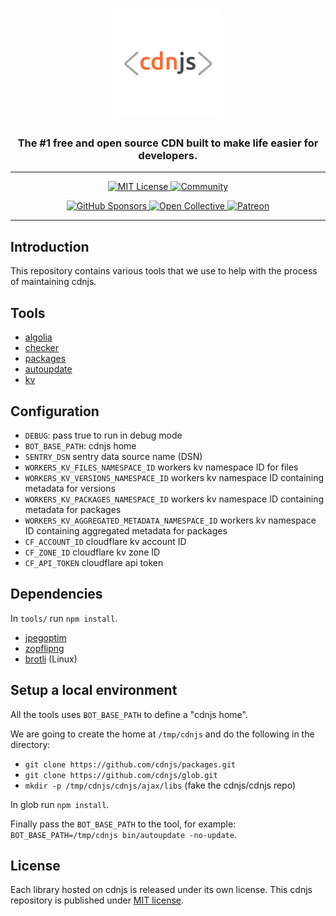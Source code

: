 <h1 align="center">
    <a href="https://cdnjs.com"><img src="https://raw.githubusercontent.com/cdnjs/brand/master/logo/standard/dark-512.png" width="175px" alt="< cdnjs >"></a>
</h1>

<h3 align="center">The #1 free and open source CDN built to make life easier for developers.</h3>

---

<p align="center">
 <a href="https://github.com/cdnjs/tools/blob/master/LICENSE">
  <img src="https://img.shields.io/badge/License-MIT-brightgreen.svg?style=flat-square" alt="MIT License">
 </a>
 <a href="https://cdnjs.discourse.group/">
  <img src="https://img.shields.io/discourse/https/cdnjs.discourse.group/status.svg?label=Community%20Discourse&style=flat-square" alt="Community">
 </a>
</p>

<p align="center">
 <a href="https://github.com/cdnjs/packages/blob/master/README.md#donate-and-support-us">
  <img src="https://img.shields.io/badge/GitHub-Sponsors-EA4AAA.svg?style=flat-square" alt="GitHub Sponsors">
 </a>
 <a href="https://opencollective.com/cdnjs">
  <img src="https://img.shields.io/badge/Open%20Collective-Support%20Us-3385FF.svg?style=flat-square" alt="Open Collective">
 </a>
 <a href="https://www.patreon.com/cdnjs">
  <img src="https://img.shields.io/badge/Patreon-Become%20a%20Patron-E95420.svg?style=flat-square" alt="Patreon">
 </a>
</p>

---

## Introduction

This repository contains various tools that we use to help with the process of maintaining cdnjs.

## Tools

- [algolia](./cmd/algolia)
- [checker](./cmd/checker)
- [packages](./cmd/packages)
- [autoupdate](./cmd/autoupdate)
- [kv](./cmd/kv)

## Configuration

- `DEBUG`: pass true to run in debug mode
- `BOT_BASE_PATH`: cdnjs home
- `SENTRY_DSN` sentry data source name (DSN)
- `WORKERS_KV_FILES_NAMESPACE_ID` workers kv namespace ID for files
- `WORKERS_KV_VERSIONS_NAMESPACE_ID` workers kv namespace ID containing metadata for versions
- `WORKERS_KV_PACKAGES_NAMESPACE_ID` workers kv namespace ID containing metadata for packages
- `WORKERS_KV_AGGREGATED_METADATA_NAMESPACE_ID` workers kv namespace ID containing aggregated metadata for packages
- `CF_ACCOUNT_ID` cloudflare kv account ID
- `CF_ZONE_ID` cloudflare kv zone ID
- `CF_API_TOKEN` cloudflare api token

## Dependencies

In `tools/` run `npm install`.

- [jpegoptim](https://www.kokkonen.net/tjko/projects.html)
- [zopflipng](https://github.com/google/zopfli)
- [brotli](https://github.com/google/brotli) (Linux)

## Setup a local environment

All the tools uses `BOT_BASE_PATH` to define a "cdnjs home".

We are going to create the home at `/tmp/cdnjs` and do the following in the directory:

- `git clone https://github.com/cdnjs/packages.git`
- `git clone https://github.com/cdnjs/glob.git`
- `mkdir -p /tmp/cdnjs/cdnjs/ajax/libs` (fake the cdnjs/cdnjs repo)

In glob run `npm install`.

Finally pass the `BOT_BASE_PATH` to the tool, for example: `BOT_BASE_PATH=/tmp/cdnjs bin/autoupdate -no-update`.

## License

Each library hosted on cdnjs is released under its own license. This cdnjs repository is published under [MIT license](LICENSE).
